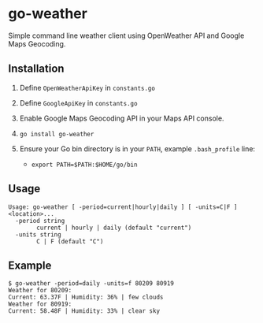 # go-weather
Simple command line weather client using OpenWeather API and Google Maps Geocoding.

## Installation

1. Define `OpenWeatherApiKey` in `constants.go` 

1. Define `GoogleApiKey` in `constants.go` 

1. Enable Google Maps Geocoding API in your Maps API console.

1. `go install go-weather`

1. Ensure your Go bin directory is in your `PATH`, example `.bash_profile` line:
   - `export PATH=$PATH:$HOME/go/bin`

## Usage
```
Usage: go-weather [ -period=current|hourly|daily ] [ -units=C|F ] <location>...
  -period string
        current | hourly | daily (default "current")
  -units string
        C | F (default "C")
```

## Example
```
$ go-weather -period=daily -units=f 80209 80919
Weather for 80209:
Current: 63.37F | Humidity: 36% | few clouds
Weather for 80919:
Current: 58.48F | Humidity: 33% | clear sky
```
